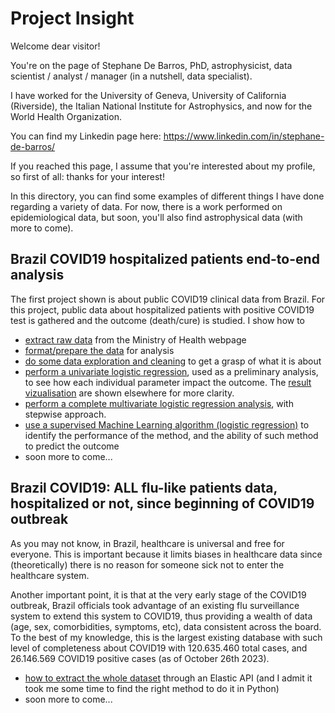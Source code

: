 # Project Insight

Welcome dear visitor!

You're on the page of Stephane De Barros, PhD, astrophysicist, data scientist / analyst / manager (in a nutshell, data specialist).

I have worked for the University of Geneva, University of California (Riverside), the Italian National Institute for Astrophysics, and now for the World Health Organization.

You can find my Linkedin page here: https://www.linkedin.com/in/stephane-de-barros/

If you reached this page, I assume that you're interested about my profile, so first of all: thanks for your interest!

In this directory, you can find some examples of different things I have done regarding a variety of data. For now, there is a work performed on epidemiological data, but soon, you'll also find astrophysical data (with more to come).

## Brazil COVID19 hospitalized patients end-to-end analysis
The first project shown is about public COVID19 clinical data from Brazil. For this project, public data about hospitalized patients with positive COVID19 test is gathered and the outcome (death/cure) is studied.
I show how to 

- [extract raw data](https://github.com/stefdebarros/ProjectInsight/blob/master/extract_raw_data.ipynb) from the Ministry of Health webpage
- [format/prepare the data](https://github.com/stefdebarros/ProjectInsight/blob/master/extract_format_data.ipynb) for analysis
- [do some data exploration and cleaning](https://github.com/stefdebarros/ProjectInsight/blob/master/analysis_severe_cases_data_exploration.ipynb) to get a grasp of what it is about
- [perform a univariate logistic regression](https://github.com/stefdebarros/ProjectInsight/blob/master/analysis_severe_cases_univariate_logistic_regression.ipynb),  used as a preliminary analysis, to see how each individual parameter impact the outcome. The [result vizualisation](https://github.com/stefdebarros/ProjectInsight/blob/master/analysis_severe_cases_univariate_logistic_regression_results.ipynb) are shown elsewhere for more clarity.
- [perform a complete multivariate logistic regression analysis](https://github.com/stefdebarros/ProjectInsight/blob/master/analysis_severe_cases_multivariate_logistic_regression.ipynb), with stepwise approach.
- [use a supervised Machine Learning algorithm (logistic regression)](https://github.com/stefdebarros/ProjectInsight/blob/master/supervised_Machine_Learning_logistic_regression.ipynb) to identify the performance of the method, and the ability of such method to predict the outcome
- soon more to come...

## Brazil COVID19: ALL flu-like patients data, hospitalized or not, since beginning of COVID19 outbreak

As you may not know, in Brazil, healthcare is universal and free for everyone. This is important because it limits biases in healthcare data since (theoretically) there is no reason for someone sick not to enter the healthcare system.

Another important point, it is that at the very early stage of the COVID19 outbreak, Brazil officials took advantage of an existing flu surveillance system to extend this system to COVID19, thus providing a wealth of data (age, sex, comorbidities, symptoms, etc), data consistent across the board. To the best of my knowledge, this is the largest existing database with such level of completeness about COVID19 with 120.635.460 total cases, and 26.146.569 COVID19 positive cases (as of October 26th 2023).

- [how to extract the whole dataset](https://github.com/stefdebarros/ProjectInsight/blob/master/all_cases_extract_raw_data.ipynb) through an Elastic API (and I admit it took me some time to find the right method to do it in Python)
- soon more to come...


